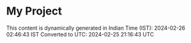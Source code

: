 # My Project

This content is dynamically generated in Indian Time (IST): 2024-02-26 02:46:43 IST
Converted to UTC: 2024-02-25 21:16:43 UTC
